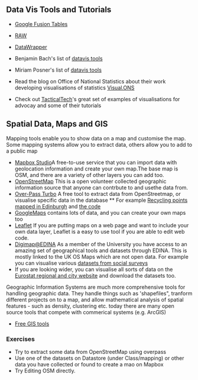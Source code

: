 ## Data Vis Tools and Tutorials
* [Google Fusion Tables](https://fusiontables.google.com) 
* [RAW](http://app.rawgraphs.io)  
* [DataWrapper](https://app.datawrapper.de)
* Benjamin Bach's list of [datavis tools](https://vishubblog.wordpress.com/tools/)
* Miriam Posner's list of [datavis tools](https://docs.google.com/document/d/1Z-14hgZPMIiAzT6vx1mVg5l60zkRVU9EHgZgK9HHdU4/edit#)

* Read the blog on Office of National Statistics about their work developing visualisations of statistics [Visual.ONS](https://digitalblog.ons.gov.uk/2018/03/27/three-years-of-visual-ons-what-weve-learned/)
* Check out [TacticalTech](https://tacticaltech.org/projects/visualisations/)'s great set of examples of visualisations for advocay and some of their tutorials

## Spatial Data, Maps and GIS
Mapping tools enable you to show data on a map and customise the map.
Some mapping systems allow you to extract data, others allow you to add to a public map

* [Mapbox Studio](https://studio.mapbox.com/)A free-to-use service that you can import data with geolocation information and create your own map.The base map is OSM, and there are a variety of other layers you can add too.
* [OpenStreetMap](http://www.openstreetmap.org) This is a open volunteer collected geographic information source that anyone can contrbute to and usethe data from.
* [Over-Pass Turbo](https://overpass-turbo.eu/) A free tool to extract data from OpenStreetmap, or visualise specific data in the database
** For example [Recycling points mapped in Edinburgh](https://overpass-turbo.eu/map.html?Q=%2F*%0AThis%20has%20been%20generated%20by%20the%20overpass-turbo%20wizard.%0AThe%20original%20search%20was%3A%0A%E2%80%9Crecycling%E2%80%9D%0A*%2F%0A%5Bout%3Ajson%5D%5Btimeout%3A25%5D%3B%0A%2F%2F%20gather%20results%0A(%0A%20%20%2F%2F%20query%20part%20for%3A%20%E2%80%9Crecycling%E2%80%9D%0A%20%20node%5B%22amenity%22%3D%22recycling%22%5D(55.877429406597244%2C-3.3697128295898438%2C55.99857294657318%2C-3.0263900756835938)%3B%0A%20%20way%5B%22amenity%22%3D%22recycling%22%5D(55.877429406597244%2C-3.3697128295898438%2C55.99857294657318%2C-3.0263900756835938)%3B%0A%20%20relation%5B%22amenity%22%3D%22recycling%22%5D(55.877429406597244%2C-3.3697128295898438%2C55.99857294657318%2C-3.0263900756835938)%3B%0A)%3B%0A%2F%2F%20print%20results%0Aout%20body%3B%0A%3E%3B%0Aout%20skel%20qt%3B)  and [the code](https://overpass-turbo.eu/s/GZF)
* [GoogleMaps](https://www.google.com/maps/search/theatres/@55.9478499,-3.2118952,14z) contains lots of data, and you can create your own maps too
* [Leaflet](https://leafletjs.com/)  If you are putting maps on a web page and want to include your own data layer, Leaflet is a easy to use tool if you are able to edit web code.
* [Digimap@EDINA](https://digimap.edina.ac.uk/) As a member of the University you have access to an amazing set of geographical tools and datasets through EDINA. This is mostly linked to the UK OS Maps which are not open data. For example you can visualise various [datasets from social surveys](https://digimap.edina.ac.uk/roam/map/society)
* If you are looking wider, you can visualise all sorts of data on the [Eurostat regional and city website](https://ec.europa.eu/eurostat/web/regions-and-cities) and download the datasets too.

Geographic Information Systems are much more comprehensive tools for handling geographic data. They handle things such as 'shapefiles", tranform different projects on to a map, and allow mathematical analysis of spatial features - such as density, clustering etc. today there are many open source tools that compete with commerical systems (e.g. ArcGIS)

* [Free GIS tools](https://gisgeography.com/free-gis-software/)

### Exercises
* Try to extract some data from OpenStreetMap using overpass
* Use one of the datasets on Datastore (under Class/mapping) or other data you have collected or found to create a mao on Mapbox
* Try Editing OSM directly.


